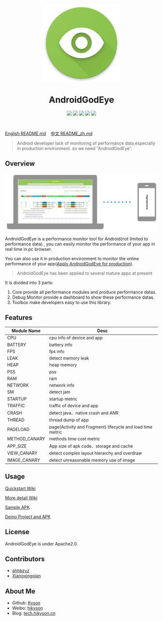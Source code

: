 <p align="center">
  <img src="ART/android_god_eye_logo.png" width="256" height="256" />
</p>

<h1 align="center">AndroidGodEye</h1>
<p align="center">
<a href="https://travis-ci.org/Kyson/AndroidGodEye" target="_blank"><img src="https://travis-ci.org/Kyson/AndroidGodEye.svg?branch=master"></img></a>
<a href="https://github.com/Kyson/AndroidGodEye/tags" target="_blank"><img src="https://img.shields.io/github/v/tag/Kyson/AndroidGodEye?label=version"></img></a>
<a href="http://androidweekly.net/issues/issue-293" target="_blank"><img src="https://img.shields.io/badge/Android%20Weekly-%23293-blue.svg"></img></a>
<a href="https://android-arsenal.com/details/1/6561" target="_blank"><img src="https://img.shields.io/badge/Android%20Arsenal-AndroidGodEye-brightgreen.svg?style=flat"></img></a>
<a href="LICENSE" target="_blank"><img src="http://img.shields.io/badge/license-Apache2.0-brightgreen.svg?style=flat"></img></a>
</p>
<br/>

<p>
<a href="README.md">English README.md</a>&nbsp;&nbsp;&nbsp;
<a href="README_zh.md">中文 README_zh.md</a>
</p>

> Android developer lack of monitoring of performance data,especially in production environment. so we need "AndroidGodEye".

## Overview

![android_godeye_connect](ART/android_god_eye_connect.jpg)

AndroidGodEye is a performance monitor tool for Android(not limited to performance data) , you can easily monitor the performance of your app in real time in pc browser.

You can also use it in production environment to monitor the online performance of your app([Apply AndroidGodEye for production](https://github.com/Kyson/AndroidGodEye/wiki/0x02b-Apply-AndroidGodEye-for-Release_en)).

> AndroidGodEye has been applied to several mature apps at present

It is divided into 3 parts:

1. Core provide all performance modules and produce performance datas.
2. Debug Monitor provide a dashboard to show these performance datas.
3. Toolbox make developers easy to use this library.

## Features

|Module Name|Desc|
|-|-|
|CPU|cpu info of device and app|
|BATTERY|battery info|
|FPS|fps info|
|LEAK|detect memory leak|
|HEAP|heap memory|
|PSS|pss|
|RAM|ram|
|NETWORK|network info|
|SM|detect jam|
|STARTUP|startup metric|
|TRAFFIC|traffic of device and app|
|CRASH|detect java、native crash and ANR|
|THREAD|thread dump of app|
|PAGELOAD|page(Activity and Fragment) lifecycle and load time metric|
|METHOD_CANARY|methods time cost metric|
|APP_SIZE|App size of apk code、storage and cache|
|VIEW_CANARY|detect complex layout hierarchy and overdraw|
|IMAGE_CANARY|detect unreasonable memory use of image|

## Usage

[Quickstart Wiki](https://github.com/Kyson/AndroidGodEye/wiki/0x00-QuickStart_en)

[More detail Wiki](https://github.com/Kyson/AndroidGodEye/wiki#english)

[Sample APK](https://github.com/Kyson/AndroidGodEye/releases)

[Demo Project and APK](https://github.com/Kyson/AndroidGodEyeDemo/releases)

## License

AndroidGodEye is under Apache2.0.

## Contributors

- [ahhbzyz](https://github.com/ahhbzyz)
- [Xiangxingqian](https://github.com/Xiangxingqian)

## About Me

- Github: [Kyson](https://github.com/Kyson)
- Weibo: [hikyson](https://weibo.com/hikyson)
- Blog: [tech.hikyson.cn](https://tech.hikyson.cn/)
